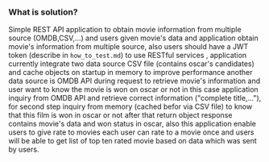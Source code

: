 ### What is solution?
Simple REST API application to obtain movie information from multiple source (OMDB,CSV,...) and users given movie's data and application obtain movie's information from multiple source, also users should have a JWT token (describe in `how_to_test.md`) to use RESTful services , application currently integrate two data source CSV file (contains oscar's candidates) and cache objects on startup in memory to improve performance another data source is OMDB API during request to retrieve movie's information and user want to know the movie is won on oscar or not in this case application inquiry from OMDB API and retrieve correct information ("complete title,..."), for second step inquiry from memory (cached befor via CSV file) to know that this film is won in oscar or not after that return object response contains movie's data and won status in oscar, also this application enable users to give rate to movies each user can rate to a movie once and users will be able to get list of top ten rated movie based on data which was sent by users.
